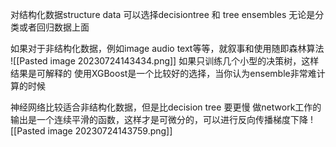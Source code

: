 对结构化数据structure data 可以选择decisiontree 和 tree ensembles
无论是分类或者回归数据上面

如果对于非结构化数据，例如image audio text等等，就叙事和使用随即森林算法
![[Pasted image 20230724143434.png]]
如果只训练几个小型的决策树，这样结果是可解释的
使用XGBoost是一个比较好的选择，当你认为ensemble非常难计算的时候

神经网络比较适合非结构化数据，但是比decision tree 要更慢
做network工作的输出是一个连续平滑的函数，这样才是可微分的，可以进行反向传播梯度下降
![[Pasted image 20230724143759.png]]
